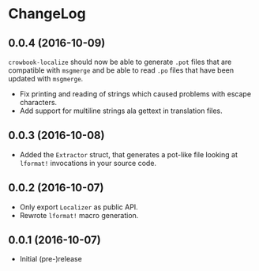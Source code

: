 # ChangeLog #

## 0.0.4 (2016-10-09) ##
`crowbook-localize` should now be able to generate `.pot` files that
are compatible with `msgmerge` and be able to read `.po` files that
have been updated with `msgmerge`.
* Fix printing and reading of strings which caused problems with
  escape characters.
* Add support for multiline strings ala gettext in translation files.

## 0.0.3 (2016-10-08) ##
* Added the `Extractor` struct, that generates a pot-like file looking
  at `lformat!` invocations in your source code.

## 0.0.2 (2016-10-07) ##
* Only export `Localizer` as public API.
* Rewrote `lformat!` macro generation.

## 0.0.1 (2016-10-07) ##
* Initial (pre-)release
